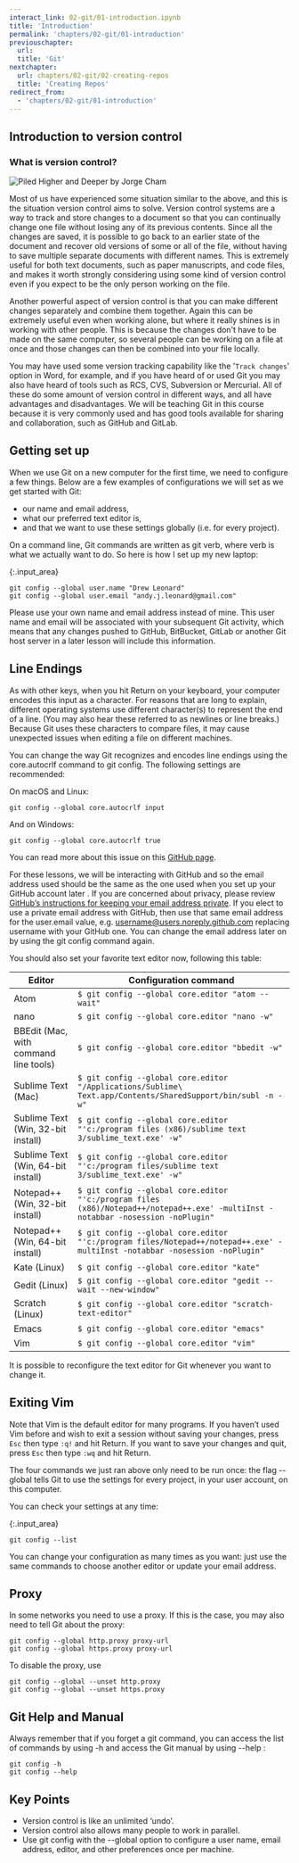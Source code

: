 ```yaml
---
interact_link: 02-git/01-introduction.ipynb
title: 'Introduction'
permalink: 'chapters/02-git/01-introduction'
previouschapter:
  url: 
  title: 'Git'
nextchapter:
  url: chapters/02-git/02-creating-repos
  title: 'Creating Repos'
redirect_from:
  - 'chapters/02-git/01-introduction'
---
```


## Introduction to version control

### What is version control?

![Piled Higher and Deeper by Jorge Cham](http://phdcomics.com/comics/archive/phd101212s.gif)

Most of us have experienced some situation similar to the above, and this is the situation version control aims to solve.
Version control systems are a way to track and store changes to a document so that you can continually change one file without losing any of its previous contents.
Since all the changes are saved, it is possible to go back to an earlier state of the document and recover old versions of some or all of the file, without having to save multiple separate documents with different names.
This is extremely useful for both text documents, such as paper manuscripts, and code files, and makes it worth strongly considering using some kind of version control even if you expect to be the only person working on the file.

Another powerful aspect of version control is that you can make different changes separately and combine them together.
Again this can be extremely useful even when working alone, but where it really shines is in working with other people.
This is because the changes don't have to be made on the same computer, so several people can be working on a file at once and those changes can then be combined into your file locally.

You may have used some version tracking capability like the '`Track changes`' option in Word, for example, and if you have heard of or used Git you may also have heard of tools such as RCS, CVS, Subversion or Mercurial. All of these do some amount of version control in different ways, and all have advantages and disadvantages. We will be teaching Git in this course because it is very commonly used and has good tools available for sharing and collaboration, such as GitHub and GitLab.

## Getting set up

When we use Git on a new computer for the first time, we need to configure a few things. Below are a few examples of configurations we will set as we get started with Git:

- our name and email address,
- what our preferred text editor is,
- and that we want to use these settings globally (i.e. for every project).

On a command line, Git commands are written as git verb, where verb is what we actually want to do. So here is how I set up my new laptop:


{:.input_area}
```xonsh
git config --global user.name "Drew Leonard"
git config --global user.email "andy.j.leonard@gmail.com"
```

Please use your own name and email address instead of mine. This user name and email will be associated with your subsequent Git activity, which means that any changes pushed to GitHub, BitBucket, GitLab or another Git host server in a later lesson will include this information.


<section class="callout panel panel-warning">
<div class="panel-heading">
<h2 class="fa fa-thumb-tack"> Line Endings</h2>
</div>


<div class="panel-body">


As with other keys, when you hit Return on your keyboard, your computer encodes this input as a character. For reasons that are long to explain, different operating systems use different character(s) to represent the end of a line. (You may also hear these referred to as newlines or line breaks.) Because Git uses these characters to compare files, it may cause unexpected issues when editing a file on different machines.

You can change the way Git recognizes and encodes line endings using the core.autocrlf command to git config. The following settings are recommended:

On macOS and Linux:

```
git config --global core.autocrlf input
```

And on Windows:

```
git config --global core.autocrlf true
```

You can read more about this issue on this [GitHub page](https://help.github.com/articles/dealing-with-line-endings/).

</div>

</section>


For these lessons, we will be interacting with GitHub and so the email address used should be the same as the one used when you set up your GitHub account later . If you are concerned about privacy, please review [GitHub’s instructions for keeping your email address private](https://help.github.com/articles/setting-your-commit-email-address-on-github/). If you elect to use a private email address with GitHub, then use that same email address for the user.email value, e.g. username@users.noreply.github.com replacing username with your GitHub one. You can change the email address later on by using the git config command again.

You should also set your favorite text editor now, following this table:

Editor|Configuration command
---|---
Atom|`$ git config --global core.editor "atom --wait"`
nano|`$ git config --global core.editor "nano -w"`
BBEdit (Mac, with command line tools)|`$ git config --global core.editor "bbedit -w"`
Sublime Text (Mac)|`$ git config --global core.editor "/Applications/Sublime\ Text.app/Contents/SharedSupport/bin/subl -n -w"`
Sublime Text (Win, 32-bit install)|`$ git config --global core.editor "'c:/program files (x86)/sublime text 3/sublime_text.exe' -w"`
Sublime Text (Win, 64-bit install)|`$ git config --global core.editor "'c:/program files/sublime text 3/sublime_text.exe' -w"`
Notepad++ (Win, 32-bit install)|`$ git config --global core.editor "'c:/program files (x86)/Notepad++/notepad++.exe' -multiInst -notabbar -nosession -noPlugin"`
Notepad++ (Win, 64-bit install)|`$ git config --global core.editor "'c:/program files/Notepad++/notepad++.exe' -multiInst -notabbar -nosession -noPlugin"`
Kate (Linux)|`$ git config --global core.editor "kate"`
Gedit (Linux)|`$ git config --global core.editor "gedit --wait --new-window"`
Scratch (Linux)|`$ git config --global core.editor "scratch-text-editor"`
Emacs|`$ git config --global core.editor "emacs"`
Vim|`$ git config --global core.editor "vim"`

It is possible to reconfigure the text editor for Git whenever you want to change it.


<section class="callout panel panel-warning">
<div class="panel-heading">
<h2 class="fa fa-thumb-tack"> Exiting Vim</h2>
</div>


<div class="panel-body">


Note that Vim is the default editor for many programs. If you haven’t used Vim before and wish to exit a session without saving your changes, press `Esc` then type `:q!` and hit Return. If you want to save your changes and quit, press `Esc` then type `:wq` and hit Return.

</div>

</section>


The four commands we just ran above only need to be run once: the flag --global tells Git to use the settings for every project, in your user account, on this computer.

You can check your settings at any time:


{:.input_area}
```xonsh
git config --list
```

You can change your configuration as many times as you want: just use the same commands to choose another editor or update your email address.


<section class="callout panel panel-warning">
<div class="panel-heading">
<h2 class="fa fa-thumb-tack"> Proxy</h2>
</div>


<div class="panel-body">

In some networks you need to use a proxy. If this is the case, you may also need to tell Git about the proxy:

```
git config --global http.proxy proxy-url
git config --global https.proxy proxy-url
```

To disable the proxy, use

```
git config --global --unset http.proxy
git config --global --unset https.proxy
```

</div>

</section>



<section class="callout panel panel-warning">
<div class="panel-heading">
<h2 class="fa fa-thumb-tack"> Git Help and Manual</h2>
</div>


<div class="panel-body">


Always remember that if you forget a git command, you can access the list of commands by using -h and access the Git manual by using --help :

```
git config -h
git config --help
```

</div>

</section>



<section class="keypoints panel panel-success">
<div class="panel-heading">
<h2 class="fa fa-exclamation-circle"> Key Points</h2>
</div>


<div class="panel-body">

- Version control is like an unlimited ‘undo’.
- Version control also allows many people to work in parallel.
- Use git config with the --global option to configure a user name, email address, editor, and other preferences once per machine.

</div>

</section>

